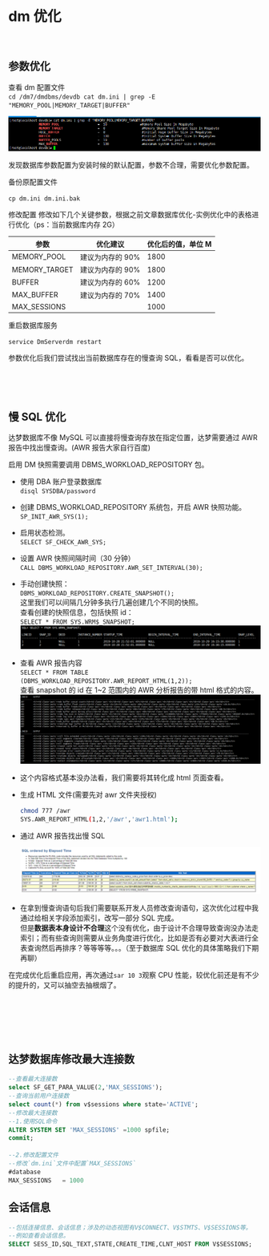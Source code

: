 # dm 优化

‍

## 参数优化

查看 dm 配置文件  
​`cd /dm7/dmdbms/devdb cat dm.ini | grep -E "MEMORY_POOL|MEMORY_TARGET|BUFFER"`​

![hk3rdizhqdhtk_83d7695f371f450f839737ef5ea38fbd](assets/hk3rdizhqdhtk_83d7695f371f450f839737ef5ea38fbd-20240313211058-c0m6n40.png)

发现数据库参数配置为安装时候的默认配置，参数不合理，需要优化参数配置。

备份原配置文件

​`cp dm.ini dm.ini.bak`​

修改配置 修改如下几个关键参数，根据之前文章数据库优化-实例优化中的表格进行优化（ps：当前数据库内存 2G）

|参数|优化建议|优化后的值，单位 M|
| ---------------| ------------------| --------------------|
|MEMORY_POOL|建议为内存的 90%|1800|
|MEMORY_TARGET|建议为内存的 90%|1800|
|BUFFER|建议为内存的 60%|1200|
|MAX_BUFFER|建议为内存的 70%|1400|
|MAX_SESSIONS|<br />|1000|

重启数据库服务

​`service DmServerdm restart`​

参数优化后我们尝试找出当前数据库存在的慢查询 SQL，看看是否可以优化。

‍

‍

## 慢 SQL 优化

达梦数据库不像 MySQL 可以直接将慢查询存放在指定位置，达梦需要通过 AWR 报告中找出慢查询。(AWR 报告大家自行百度)

启用 DM 快照需要调用 DBMS_WORKLOAD_REPOSITORY 包。

- 使用 DBA 账户登录数据库  
  ​`disql SYSDBA/password`​
- 创建 DBMS_WORKLOAD_REPOSITORY 系统包，开启 AWR 快照功能。  
  ​`SP_INIT_AWR_SYS(1);`​
- 启用状态检测。  
  ​`SELECT SF_CHECK_AWR_SYS;`​
- 设置 AWR 快照间隔时间（30 分钟）  
  ​`CALL DBMS_WORKLOAD_REPOSITORY.AWR_SET_INTERVAL(30);`​
- 手动创建快照：  
  ​`DBMS_WORKLOAD_REPOSITORY.CREATE_SNAPSHOT();`​  
  这里我们可以间隔几分钟多执行几遍创建几个不同的快照。  
  查看创建的快照信息，包括快照 id：  
  ​`SELECT * FROM SYS.WRM$_SNAPSHOT;`​  
  ​![hk3rdizhqdhtk_75fb33a4b4bd4990a05b9d40477b65e0](assets/hk3rdizhqdhtk_75fb33a4b4bd4990a05b9d40477b65e0-20240313211158-sfe4sam.png)

- 查看 AWR 报告内容  
  ​`SELECT * FROM TABLE (DBMS_WORKLOAD_REPOSITORY.AWR_REPORT_HTML(1,2));`​  
  查看 snapshot 的 id 在 1~2 范围内的 AWR 分析报告的带 html 格式的内容。  
  ​![hk3rdizhqdhtk_522b4bae539f40c29fac7c26765c1f7e](assets/hk3rdizhqdhtk_522b4bae539f40c29fac7c26765c1f7e-20240313211228-tnemefz.png)

- 这个内容格式基本没办法看，我们需要将其转化成 html 页面查看。
- 生成 HTML 文件(需要先对 awr 文件夹授权)

  ```bash
  chmod 777 /awr
  SYS.AWR_REPORT_HTML(1,2,'/awr','awr1.html');
  ```

- 通过 AWR 报告找出慢 SQL

  ![hk3rdizhqdhtk_693d20124e9b44498dc9c76ad6698090](assets/hk3rdizhqdhtk_693d20124e9b44498dc9c76ad6698090-20240313211314-3v2qwxv.png)

- 在拿到慢查询语句后我们需要联系开发人员修改查询语句，这次优化过程中我通过给相关字段添加索引，改写一部分 SQL 完成。  
  但是**数据表本身设计不合理**这个没有优化，由于设计不合理导致查询没办法走索引；而有些查询则需要从业务角度进行优化，比如是否有必要对大表进行全表查询然后再排序？等等等等。。。（至于数据库 SQL 优化的具体策略我们下期再聊）

在完成优化后重启应用，再次通过`sar 10 3`​观察 CPU 性能，较优化前还是有不少的提升的，又可以抽空去抽根烟了。

‍

‍

‍

## 达梦数据库修改最大连接数

```sql
--查看最大连接数
select SF_GET_PARA_VALUE(2,'MAX_SESSIONS');
--查询当前用户连接数
select count(*) from v$sessions where state='ACTIVE';
--修改最大连接数
--1.使用SQL命令
ALTER SYSTEM SET 'MAX_SESSIONS' =1000 spfile; 
commit;

--2.修改配置文件
--修改`dm.ini`文件中配置`MAX_SESSIONS`
#database
MAX_SESSIONS   = 1000
```

## 会话信息

```sql
--包括连接信息、会话信息；涉及的动态视图有V$CONNECT、V$STMTS、V$SESSIONS等。
--例如查看会话信息。
SELECT SESS_ID,SQL_TEXT,STATE,CREATE_TIME,CLNT_HOST FROM V$SESSIONS;
```

